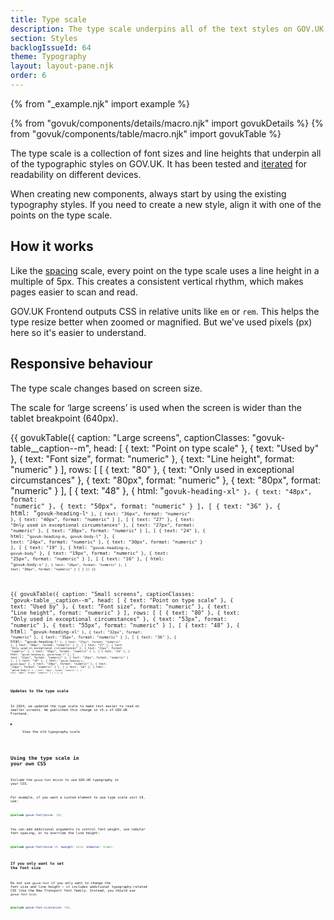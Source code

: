 ```yaml
---
title: Type scale
description: The type scale underpins all of the text styles on GOV.UK
section: Styles
backlogIssueId: 64
theme: Typography
layout: layout-pane.njk
order: 6
---
```


{% from "_example.njk" import example %}

{% from "govuk/components/details/macro.njk" import govukDetails %}
{% from "govuk/components/table/macro.njk" import govukTable %}

The type scale is a collection of font sizes and line heights that underpin all of the typographic styles on GOV.UK. It has been tested and [iterated](https://designnotes.blog.gov.uk/2022/12/12/making-the-gov-uk-frontend-typography-scale-more-accessible/) for readability on different devices.

When creating new components, always start by using the existing typography styles. If you need to create a new style, align it with one of the points on the type scale.

## How it works

Like the [spacing](/styles/spacing/) scale, every point on the type scale uses a line height in a multiple of 5px. This creates a consistent vertical rhythm, which makes pages easier to scan and read.

GOV.UK Frontend outputs CSS in relative units like `em` or `rem`. This helps the type resize better when zoomed or magnified. But we've used pixels (px) here so it's easier to understand.

## Responsive behaviour

The type scale changes based on screen size.

The scale for ‘large screens’ is used when the screen is wider than the tablet breakpoint (640px).

{{ govukTable({
  caption: "Large screens",
  captionClasses: "govuk-table__caption--m",
  head: [
    {
      text: "Point on type scale"
    },
    {
      text: "Used by"
    },
    {
      text: "Font size",
      format: "numeric"
    },
    {
      text: "Line height",
      format: "numeric"
    }
  ],
  rows: [
    [
      {
        text: "80"
      },
      {
        text: "Only used in exceptional circumstances"
      },
      {
        text: "80px",
        format: "numeric"
      },
      {
        text: "80px",
        format: "numeric"
      }
    ],
    [
      {
        text: "48"
      },
      {
        html: "<code>govuk-heading-xl<code>"
      },
      {
        text: "48px",
        format: "numeric"
      },
      {
        text: "50px",
        format: "numeric"
      }
    ],
    [
      {
        text: "36"
      },
      {
        html: "<code>govuk-heading-l<code>"
      },
      {
        text: "36px",
        format: "numeric"
      },
      {
        text: "40px",
        format: "numeric"
      }
    ],
    [
      {
        text: "27"
      },
      {
        text: "Only used in exceptional circumstances"
      },
      {
        text: "27px",
        format: "numeric"
      },
      {
        text: "30px",
        format: "numeric"
      }
    ],
    [
      {
        text: "24"
      },
      {
        html: "<code>govuk-heading-m</code>, <code>govuk-body-l</code>"
      },
      {
        text: "24px",
        format: "numeric"
      },
      {
        text: "30px",
        format: "numeric"
      }
    ],
    [
      {
        text: "19"
      },
      {
        html: "<code>govuk-heading-s</code>, <code>govuk-body</code>"
      },
      {
        text: "19px",
        format: "numeric"
      },
      {
        text: "25px",
        format: "numeric"
      }
    ],
    [
      {
        text: "16"
      },
      {
        html: "<code>govuk-body-s<code>"
      },
      {
        text: "16px",
        format: "numeric"
      },
      {
        text: "20px",
        format: "numeric"
      }
    ]
  ]
}) }}

{{ govukTable({
  caption: "Small screens",
  captionClasses: "govuk-table__caption--m",
  head: [
    {
      text: "Point on type scale"
    },
    {
      text: "Used by"
    },
    {
      text: "Font size",
      format: "numeric"
    },
    {
      text: "Line height",
      format: "numeric"
    }
  ],
  rows: [
    [
      {
        text: "80"
      },
      {
        text: "Only used in exceptional circumstances"
      },
      {
        text: "53px",
        format: "numeric"
      },
      {
        text: "55px",
        format: "numeric"
      }
    ],
    [
      {
        text: "48"
      },
      {
        html: "<code>govuk-heading-xl<code>"
      },
      {
        text: "32px",
        format: "numeric"
      },
      {
        text: "35px",
        format: "numeric"
      }
    ],
    [
      {
        text: "36"
      },
      {
        html: "<code>govuk-heading-l<code>"
      },
      {
        text: "27px",
        format: "numeric"
      },
      {
        text: "30px",
        format: "numeric"
      }
    ],
    [
      {
        text: "27"
      },
      {
        text: "Only used in exceptional circumstances"
      },
      {
        text: "21px",
        format: "numeric"
      },
      {
        text: "25px",
        format: "numeric"
      }
    ],
    [
      {
        text: "24"
      },
      {
        html: "<code>govuk-heading-m</code>, <code>govuk-body-l</code>"
      },
      {
        text: "21px",
        format: "numeric"
      },
      {
        text: "25px",
        format: "numeric"
      }
    ],
    [
      {
        text: "19"
      },
      {
        html: "<code>govuk-heading-s</code>, <code>govuk-body</code>"
      },
      {
        text: "19px",
        format: "numeric"
      },
      {
        text: "25px",
        format: "numeric"
      }
    ],
    [
      {
        text: "16"
      },
      {
        html: "<code>govuk-body-s<code>"
      },
      {
        text: "16px",
        format: "numeric"
      },
      {
        text: "20px",
        format: "numeric"
      }
    ]
  ]
}) }}

### Updates to the type scale

In 2024, we updated the type scale to make text easier to read on smaller screens. We published this change in v5.x of GOV.UK Frontend.

<details class="govuk-details">
  <summary class="govuk-details__summary">
    <span class="govuk-details__summary-text">
      View the old typography scale
    </span>
  </summary>
  <div class="govuk-details__text">

    {{ govukTable({
        caption: "Small screens",
        captionClasses: "govuk-table__caption--m",
        classes: "govuk-!-margin-bottom-6",
        head: [
          {
            text: "Point on type scale"
          },
          {
            text: "Used by"
          },
          {
            text: "Font size",
            format: "numeric"
          },
          {
            text: "Line height",
            format: "numeric"
          }
        ],
        rows: [
          [
            {
              text: "80"
            },
            {
              text: "Only used in exceptional circumstances"
            },
            {
              text: "53px",
              format: "numeric"
            },
            {
              text: "55px",
              format: "numeric"
            }
          ],
          [
            {
              text: "48"
            },
            {
              html: "<code>govuk-heading-xl<code>"
            },
            {
              text: "32px",
              format: "numeric"
            },
            {
              text: "35px",
              format: "numeric"
            }
          ],
          [
            {
              text: "36"
            },
            {
              html: "<code>govuk-heading-l<code>"
            },
            {
              text: "27px",
              format: "numeric"
            },
            {
              text: "30px",
              format: "numeric"
            }
          ],
          [
            {
              text: "27"
            },
            {
              text: "Only used in exceptional circumstances"
            },
            {
              text: "21px",
              format: "numeric"
            },
            {
              text: "25px",
              format: "numeric"
            }
          ],
          [
            {
              text: "24"
            },
            {
              html: "<code>govuk-heading-m</code>, <code>govuk-body-l</code>"
            },
            {
              text: "21px",
              format: "numeric"
            },
            {
              text: "25px",
              format: "numeric"
            }
          ],
          [
            {
              text: "19"
            },
            {
              html: "<code>govuk-heading-s</code>, <code>govuk-body</code>"
            },
            {
              text: "19px",
              format: "numeric"
            },
            {
              text: "25px",
              format: "numeric"
            }
          ],
          [
            {
              text: "16"
            },
            {
              html: "<code>govuk-body-s<code>"
            },
            {
              text: "16px",
              format: "numeric"
            },
            {
              text: "20px",
              format: "numeric"
            }
          ]
        ]
      }) }}

      The scale for large screens has not changed.
  </div>
</details>

## Using the type scale in your own CSS

Include the `govuk-font` mixin to use GOV.UK typography in your CSS. 

For example, if you want a custom element to use type scale unit 19, use:

```scss
@include govuk-font($size: 19);
``````

You can add additional arguments to control font weight, use tabular font spacing, or to override the line height:

```scss
@include govuk-font($size 19, $weight: bold, $tabular: true);
```

### If you only want to set the font size

Do not use `govuk-font` if you only want to change the font size and line height – it includes additional typography-related CSS like the New Transport font family. Instead, you should use `govuk-font-size`:

```scss
@include govuk-font-size($size: 19);
```

